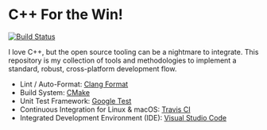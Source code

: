 # C++ For the Win!

[![Build Status](https://travis-ci.org/cjdrake/cppftw.svg?branch=master)](https://travis-ci.org/cjdrake/cppftw)

I love C++, but the open source tooling can be a nightmare to integrate.
This repository is my collection of tools and methodologies to implement a
standard, robust, cross-platform development flow.

* Lint / Auto-Format: [Clang Format][clangfmt]
* Build System: [CMake][cmake]
* Unit Test Framework: [Google Test][gtest]
* Continuous Integration for Linux & macOS: [Travis CI][travis]
* Integrated Development Environment (IDE): [Visual Studio Code][vscode]

[clangfmt]: http://clang.llvm.org/docs/ClangFormat.html
[cmake]: https://cmake.org/
[gtest]: https://github.com/google/googletest
[travis]: https://travis-ci.org/
[vscode]: https://code.visualstudio.com/
